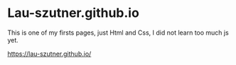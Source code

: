 # Lau-szutner.github.io

This is one of my firsts pages, just Html and Css, I did not learn too much js yet.

https://lau-szutner.github.io/
